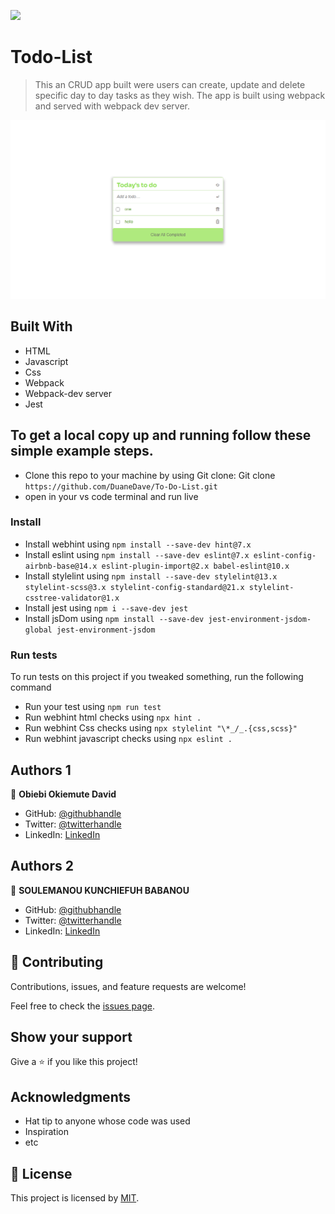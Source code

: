 ![](https://img.shields.io/badge/Microverse-blueviolet)

# Todo-List

> This an CRUD app built were users can create, update and delete specific day to day tasks as they wish. The app is built using webpack and served with webpack dev server.

![screenshot](./src/asset/img1.png)

## Built With

- HTML
- Javascript
- Css
- Webpack
- Webpack-dev server
- Jest

## To get a local copy up and running follow these simple example steps.

- Clone this repo to your machine by using Git clone: Git clone `https://github.com/DuaneDave/To-Do-List.git`
- open in your vs code terminal and run live 

### Install

- Install webhint using `npm install --save-dev hint@7.x`
- Install eslint using `npm install --save-dev eslint@7.x eslint-config-airbnb-base@14.x eslint-plugin-import@2.x babel-eslint@10.x`
- Install stylelint using `npm install --save-dev stylelint@13.x stylelint-scss@3.x stylelint-config-standard@21.x stylelint-csstree-validator@1.x`
- Install jest using `npm i --save-dev jest`
- Install jsDom using `npm install --save-dev jest-environment-jsdom-global jest-environment-jsdom`

### Run tests
To run tests on this project if you tweaked something, run the following command

- Run your test using `npm run test`
- Run webhint html checks using `npx hint .`
- Run webhint Css checks using `npx stylelint "\*_/_.{css,scss}"`
- Run webhint javascript checks using `npx eslint .`


## Authors 1

👤 **Obiebi Okiemute David**

- GitHub: [@githubhandle](https://github.com/DuaneDave)
- Twitter: [@twitterhandle](https://twitter.com/dave_duane)
- LinkedIn: [LinkedIn](https://www.linkedin.com/in/okiemute-david-obiebi-6b4a6a230/)

## Authors 2

👤 **SOULEMANOU KUNCHIEFUH BABANOU**

- GitHub: [@githubhandle](https://github.com/soulemanou-software)
- Twitter: [@twitterhandle](https://twitter.com/fastdevz1)
- LinkedIn: [LinkedIn](https://www.linkedin.com/in/soulemanou-kunchiefuh-babanou-454099196/)

## 🤝 Contributing

Contributions, issues, and feature requests are welcome!

Feel free to check the [issues page](https://github.com/DuaneDave/To-Do-List/issues).

## Show your support

Give a ⭐️ if you like this project!

## Acknowledgments

- Hat tip to anyone whose code was used
- Inspiration
- etc

## 📝 License

This project is licensed by [MIT](./LICENSE).
